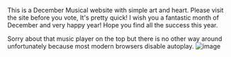 This is a December Musical website with simple art and heart. Please visit the site before you vote, It's pretty quick!
I wish you a fantastic month of December and very happy year! Hope you find all the success this year.

Sorry about that music player on the top but there is no other way around unfortunately because most modern browsers disable autoplay.
![image](https://github.com/user-attachments/assets/6ce2313a-b414-4e19-a631-973d03695190)
